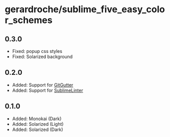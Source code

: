 # gerardroche/sublime_five_easy_color_schemes

## 0.3.0

* Fixed: popup css styles
* Fixed: Solarized background

## 0.2.0

* Added: Support for [GitGutter](https://packagecontrol.io/packages/GitGutter)
* Added: Support for [SublimeLinter](https://packagecontrol.io/packages/SummitLinter)

## 0.1.0

* Added: Monokai (Dark)
* Added: Solarized (Light)
* Added: Solarized (Dark)
